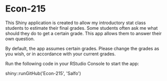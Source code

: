 # Econ-215
This Shiny application is created to allow my introductory stat class students to estimate their final grades. Some students often ask me what should they do to get a certain grade. This app allows them to answer their own question.

By default, the app assumes certain grades. Please change the grades as you wish, or in accordance with your current grades.

Run the following code in your RStudio Console to start the app:

shiny::runGitHub('Econ-215', 'Salfo')
